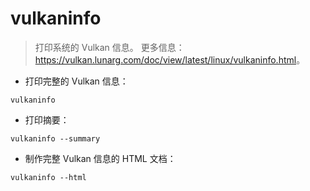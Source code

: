 # vulkaninfo

> 打印系统的 Vulkan 信息。
> 更多信息：<https://vulkan.lunarg.com/doc/view/latest/linux/vulkaninfo.html>。

- 打印完整的 Vulkan 信息：

`vulkaninfo`

- 打印摘要：

`vulkaninfo --summary`

- 制作完整 Vulkan 信息的 HTML 文档：

`vulkaninfo --html`